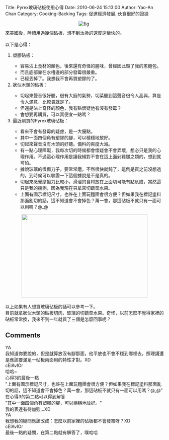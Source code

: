 Title: Pyrex玻璃砧板使用心得
Date: 2010-06-24 15:13:00
Author: Yao-An Chan
Category: Cooking-Backing
Tags: 促進經濟發展, 伙食很好的證據


<div class='post'>
<div style="margin: 0px auto 10px; text-align: center;"><a href="http://4.bp.blogspot.com/_mvtDPM7iODU/TCPSC56LMZI/AAAAAAAAHoY/iGOZpv4DZjU/s1600/YAN_9016.JPG"><img alt="fig" border="0" src="http://4.bp.blogspot.com/_mvtDPM7iODU/TCPSC56LMZI/AAAAAAAAHoY/iGOZpv4DZjU/s400/YAN_9016.JPG" /></a>&nbsp;</div>來美國後，陸續用過幾個砧板，想不到汰換的速度還蠻快的。<br /><br />以下是心得：<br /><ol><li>塑膠砧板：</li> <ul><li>容易沾上食材的顏色，後來還有奇怪的腥味，曾經因此毀了我的蔥麵包。</li><li>而且底部靠在水槽邊的部分發霉很嚴重。</li><li>已經丟掉了。我想我不會再買塑膠的了。</li></ul><li>狀似木頭的砧板：</li> <ul><li>切起來聲音很好聽，很有大廚的氣勢，切菜聽到這聲音很令人高興，算是令人滿意，比較貴就是了。</li><li>但還是沾上奇怪的顏色，我有點懷疑他有沒有發霉？</li><li>會想要再購買，可以賣便宜一點嗎？</li></ul><li>最近剛買的Pyrex玻璃砧板：</li> <ul><li>看來不會有發霉的疑慮，是一大優點。</li><li>其中一面四個角有塑膠的腳，可以穩穩地放好。</li><li>切起來聲音沒有木頭的好聽。備料的爽度大減。</li><li>有一點心理障礙，我每次切的時候都會懷疑會不會弄壞，想必只是我的心理作用。不過這心理作用是讓我絕對不會在這上面剁雞腿之類的，想到就可怕。</li><li>據說玻璃的很傷刀子，要常常磨，不然很快就鈍了，這倒是買之前沒想過的，到時候可以驗證一下這個據說是不是真的。</li><li>切起來感覺摩擦力比較小，滑溜的食材放在上面切可能有點危險，當然這只是我的揣測，因為我現在只拿來切蔬菜水果。</li><li>上面有圖示標記尺寸，也許在上面玩麵團會很方便？但如果我在標記塗料那面亂切的話，這不知道會不會掉色？萬一會，那這砧板不就只有一面可以用嗎？@_@</li></ul></ol><div class="separator" style="clear: both; text-align: center;"><a href="http://4.bp.blogspot.com/_mvtDPM7iODU/TCP3x-wDQbI/AAAAAAAAHow/AVh-NfiN8Zw/s1600/YAN_9012.JPG" imageanchor="1" style="margin-left: 1em; margin-right: 1em;"><img border="0" height="266" src="http://4.bp.blogspot.com/_mvtDPM7iODU/TCP3x-wDQbI/AAAAAAAAHow/AVh-NfiN8Zw/s400/YAN_9012.JPG" width="400" /></a></div><br />以上如果有人想買玻璃砧板的話可以參考一下。<br />目前就拿狀似木頭的砧板切肉，玻璃的切蔬菜水果。奇怪，以前怎麼不覺得家裡的砧板常常換，我來不到一年就買了三個是怎麼回事呢？<br /><ol></ol></div>
<h2>Comments</h2>
<div class='comments'>
<div class='comment'>
<div class='author'>YA</div>
<div class='content'>
我知道你要說的，但是就算放沒有腳那面，他平放也不會不穩到哪裡去，照理講還是應該要滿足一砧板兩面用的特性才對。XD</div>
</div>
<div class='comment'>
<div class='author'>cElAvIOr</div>
<div class='content'>
哈哈~<br />心得3的最後一點<br />&quot;上面有圖示標記尺寸，也許在上面玩麵團會很方便？但如果我在標記塗料那面亂切的話，這不知道會不會掉色？萬一會，那這砧板不就只有一面可以用嗎？@_@&quot; <br />在心得3的第二點可以得到解答<br />&quot;其中一面四個角有塑膠的腳，可以穩穩地放好。&quot;<br />我的表達有待加強...XD</div>
</div>
<div class='comment'>
<div class='author'>YA</div>
<div class='content'>
我想我的疑問應該改成：怎麼以前家裡的砧板都不會發霉呀？XD</div>
</div>
<div class='comment'>
<div class='author'>cElAvIOr</div>
<div class='content'>
最後一點的疑問，在第二點就有解答了，噗哈哈</div>
</div>
</div>

